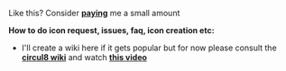Like this? Consider **[paying](http://andreaslarsen.dk/untitled#paypal)** me a small amount

**How to do icon request, issues, faq, icon creation etc:**
* I'll create a wiki here if it gets popular but for now please consult the **[circul8 wiki](https://github.com/andreaslarsen/circul8/wiki)** and watch **[this video](http://youtu.be/Rrc8ifmRDNw)**
